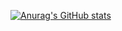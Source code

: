 [![Anurag's GitHub stats](https://github-readme-stats.vercel.app/api?username=PHINEXLISY&show_icons=true&theme=swift)](https://github.com/anuraghazra/github-readme-stats)

